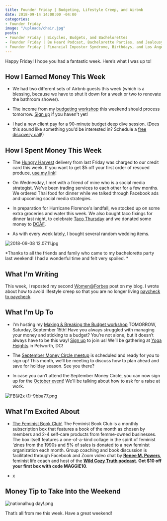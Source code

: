 ```yaml
---
title: Founder Friday | Budgeting, Lifestyle Creep, and Airbnb
date: 2018-09-14 14:00:00 -04:00
categories:
- founder friday
image: "/uploads/chair.jpg"
posts:
- Founder Friday | Bicycles, Budgets, and Bachelorettes
- Founder Friday | Be Heard Podcast, Bachelorette Parties, and Jealousy
- Founder Friday | Financial Impostor Syndrome, Birthdays, and Los Angeles
---
```


Happy Friday! I hope you had a fantastic week. Here’s what I was up to!

## **How I Earned Money This Week**

* We had two different sets of Airbnb guests this week (which is a blessing, because we have to shut it down for a week or two to renovate the bathroom shower).

* The income from my [budgeting workshop](https://www.eventbrite.com/e/making-breaking-the-budget-workshop-tickets-48317128833) this weekend should process tomorrow. [Sign up](https://www.eventbrite.com/e/making-breaking-the-budget-workshop-tickets-48317128833) if you haven't yet!

* I had a new client pay for a 90-minute budget deep dive session. (Does this sound like something you'd be interested in? Schedule a [free discovery call](https://maggiegermanofinancialcoaching.as.me/discovery)!)

## **How I Spent Money This Week**

* The [Hungry Harvest](https://www.hungryharvest.net/) delivery from last Friday was charged to our credit card this week. If you want to get $5 off your first order of rescued produce, [use my link](http://hharvest.net/m5didTk)!

* On Wednesday, I met with a friend of mine who is a social media strategist. We've been trading services to each other for a few months. We ordered Thai food for dinner while we talked through Facebook ads and upcoming social media strategies.

* In preparation for Hurricane Florence's landfall, we stocked up on some extra groceries and water this week. We also bought taco fixings for dinner last night, to celebrate [Taco Thursday](https://dcabortionfund.org/events/) and we donated some money to [DCAF](https://dcabortionfund.org/).

* As with every week lately, I bought several random wedding items. 

![2018-09-08 12.07.11.jpg](/uploads/2018-09-08%2012.07.11.jpg)

*Thanks to all the friends and family who came to my bachelorette party last weekend! I had a wonderful time and felt very spoiled. *

## **What I’m Writing**

This week, I reposted my second [Women@Forbes](https://www.forbes.com/sites/maggiegermano) post on my blog. I wrote about how to avoid lifestyle creep so that you are no longer living [paycheck to paycheck](https://www.maggiegermano.com/blog/5-ways-to-stop-living-paycheck-to-paycheck/).

## **What I’m Up To**

* I'm hosting my [Making & Breaking the Budget workshop](https://www.eventbrite.com/e/making-breaking-the-budget-workshop-tickets-48317128833) TOMORROW, Saturday, September 15th! Have you always struggled with managing your money and sticking to a budget? You’re not alone, but it doesn’t always have to be this way! [Sign up](https://www.eventbrite.com/e/making-breaking-the-budget-workshop-tickets-48317128833) to join us! We’ll be gathering at [Yoga Heights](https://yogaheightsdc.com/) in Petworth, DC!

* The [September Money Circle meetup](https://www.maggiegermano.com/events/starting-early-planning-and-saving-for-holiday-spending/) is scheduled and ready for you to sign up! This month, we’ll be meeting to discuss how to plan ahead and save for holiday season. See you there?

* In case you can’t attend the September Money Circle, you can now sign up for the [October event](https://www.maggiegermano.com/events/how-to-ask-for-a-raise/)! We'll be talking about how to ask for a raise at work.

![FB@2x (1)-9bba77.png](/uploads/FB@2x%20(1)-9bba77.png)

## **What I’m Excited About**

* [The Feminist Book Club!](https://www.feministbookclub.com/) The Feminist Book Club is a monthly subscription box that features a book of the month as chosen by members and 2-4 self-care products from femme-owned businesses. The box itself features a one-of-a-kind collage in the spirit of feminist ‘zines from the 1990s and 5% of sales is donated to a new feminist organization each month. Group coaching and book discussion is facilitated through Facebook and Zoom video chat by **[Renee M. Powers](https://www.wildcozytruth.com/about)**, feminist life coach and host of the **[Wild Cozy Truth podcast](https://www.wildcozytruth.com/essays)**. **Get $10 off your first box with code MAGGIE10**.

* x

## **Money Tip to Take Into the Weekend**

![nationalhug day!.png](/uploads/nationalhug%20day!.png)

That’s all from me this week. Have a great weekend!